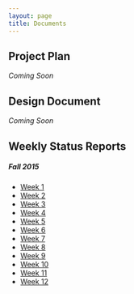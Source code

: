 ```yaml
---
layout: page
title: Documents
---
```



## Project Plan

*Coming Soon*


## Design Document

*Coming Soon*


## Weekly Status Reports

##### Fall 2015
* [Week 1](/assets/Week1.pdf)
* [Week 2](/assets/Week2.pdf)
* [Week 3](/assets/Week3.pdf)
* [Week 4](/assets/Week4.pdf)
* [Week 5](/assets/Week5.pdf)
* [Week 6](/assets/Week6.pdf)
* [Week 7](/assets/Week7.pdf)
* [Week 8](/assets/Week8.pdf)
* [Week 9](/assets/Week9.pdf)
* [Week 10](/assets/Week10.pdf)
* [Week 11](/assets/Week11.pdf)
* [Week 12](/assets/Week12.pdf
)
